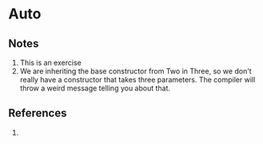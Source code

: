 # Auto

## Notes

1. This is an exercise
2. We are inheriting the base constructor from Two in Three, so we don't really have a constructor that takes three parameters. The compiler will throw a weird message telling you about that.

## References

1. 


